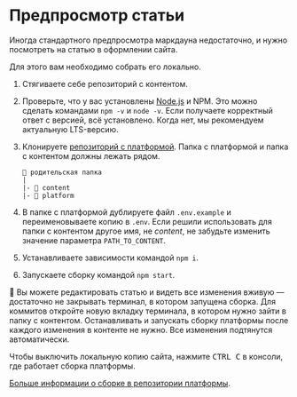 # Предпросмотр статьи

Иногда стандартного предпросмотра маркдауна недостаточно, и нужно посмотреть на статью в оформлении сайта.

Для этого вам необходимо собрать его локально.

1. Стягиваете себе репозиторий с контентом.
1. Проверьте, что у вас установлены [Node.js](https://nodejs.org/en/) и NPM. Это можно сделать командами `npm -v` и `node -v`. Если получаете корректный ответ с версией, всё установлено. Когда нет, мы рекомендуем актуальную LTS-версию.
1. Клонируете [репозиторий с платформой](https://github.com/doka-guide/platform). Папка с платформой и папка с контентом должны лежать рядом.

    ```
    📁 родительская папка
    |
    |- 📁 content
    |- 📁 platform
    ```

1. В папке с платформой дублируете файл `.env.example` и переименовываете копию в `.env`. Если решили использовать для папки с контентом другое имя, не _content_, не забудьте изменить значение параметра `PATH_TO_CONTENT`.
1. Устанавливаете зависимости командой `npm i`.
1. Запускаете сборку командой `npm start`.

🧨 Вы можете редактировать статью и видеть все изменения вживую — достаточно не закрывать терминал, в котором запущена сборка. Для коммитов откройте новую вкладку терминала, в котором нужно зайти в папку с контентом. Останавливать и запускать сборку платформы после каждого изменения в контенте не нужно. Все изменения подтянутся автоматически.

Чтобы выключить локальную копию сайта, нажмите <kbd>CTRL C</kbd> в консоли, где работает сборка платформы.

[Больше информации о сборке в репозитории платформы](https://github.com/doka-guide/platform/blob/main/docs/how-to-run.md).

